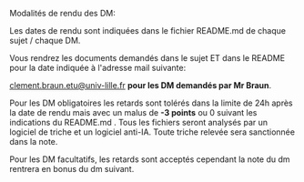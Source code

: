 Modalités de rendu des DM: 

Les dates de rendu sont indiquées dans le fichier README.md de chaque sujet / chaque DM.

Vous rendrez les documents demandés dans le sujet ET dans le README pour la date indiquée à l'adresse mail suivante:

clement.braun.etu@univ-lille.fr **pour les DM demandés par Mr Braun**.


Pour les DM obligatoires les retards sont tolérés dans la limite de 24h après la date de rendu mais avec un malus de **-3 points** ou 0 suivant les indications du README.md .
Tous les fichiers seront analysés par un logiciel de triche et un logiciel anti-IA. Toute triche relevée sera sanctionnée dans la note.

Pour les DM facultatifs, les retards sont acceptés cependant la note du dm rentrera en bonus du dm suivant.
